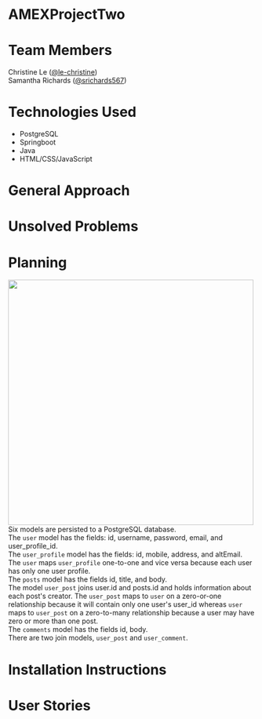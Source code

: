 # AMEXProjectTwo

# Team Members
Christine Le (<a href="https://github.com/le-christine">@le-christine</a>)<br/>
Samantha Richards (<a href="https://github.com/srichards567">@srichards567</a>)

# Technologies Used
- PostgreSQL
- Springboot
- Java
- HTML/CSS/JavaScript

# General Approach


# Unsolved Problems

# Planning
<img src = "images/erd-v3.jpg" width="500"/><br/>
Six models are persisted to a PostgreSQL database.<br/>
The `user` model has the fields: id, username, password, email, and user_profile_id.<br/>
The `user_profile` model has the fields: id, mobile, address, and altEmail. <br/>
The `user` maps `user_profile` one-to-one and vice versa because each user has only one user profile.<br/>
The `posts` model has the fields id, title, and body. <br/>
The model `user_post` joins user.id and posts.id and holds information about each post's creator. The `user_post` maps to `user` on a zero-or-one relationship because it will contain only one user's user_id whereas `user` maps to `user_post` on a zero-to-many relationship because a user may have zero or more than one post. <br/>
The `comments` model has the fields id, body.<br/>
There are two join models, `user_post` and `user_comment`.<br/>

# Installation Instructions

# User Stories
